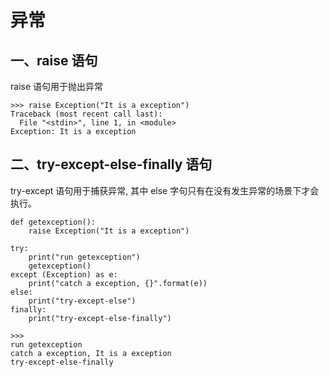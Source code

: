 # 异常
## 一、raise 语句
raise 语句用于抛出异常
```
>>> raise Exception("It is a exception")
Traceback (most recent call last):
  File "<stdin>", line 1, in <module>
Exception: It is a exception
```

## 二、try-except-else-finally 语句
try-except 语句用于捕获异常, 其中 else 字句只有在没有发生异常的场景下才会执行。
```
def getexception():
    raise Exception("It is a exception")
    
try:
    print("run getexception")
    getexception()
except (Exception) as e:
    print("catch a exception, {}".format(e))
else:
    print("try-except-else")
finally:
    print("try-except-else-finally")
    
>>>
run getexception
catch a exception, It is a exception
try-except-else-finally
```
